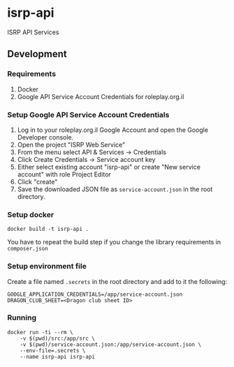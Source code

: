 # isrp-api
ISRP API Services

## Development

### Requirements

1. Docker
2. Google API Service Account Credentials for roleplay.org.il

### Setup Google API Service Account Credentials

1. Log in to your roleplay.org.il Google Account and open the Google Developer console.
2. Open the project "ISRP Web Service"
3. From the menu select API & Services -> Credentials
4. Click Create Credentials -> Service account key
5. Either select existing account "isrp-api" or create "New service account" with role Project Editor
6. Click "create"
7. Save the downloaded JSON file as `service-account.json` in the root directory.

### Setup docker

```
docker build -t isrp-api .
```

You have to repeat the build step if you change the library requirements in `composer.json`

### Setup environment file

Create a file named `.secrets` in the root directory and add to it the following:

```
GOOGLE_APPLICATION_CREDENTIALS=/app/service-account.json
DRAGON_CLUB_SHEET=<Dragon club sheet ID>
```

### Running

```
docker run -ti --rm \
	-v $(pwd)/src:/app/src \
	-v $(pwd)/service-account.json:/app/service-account.json \
	--env-file=.secrets \
	--name isrp-api isrp-api 
```
